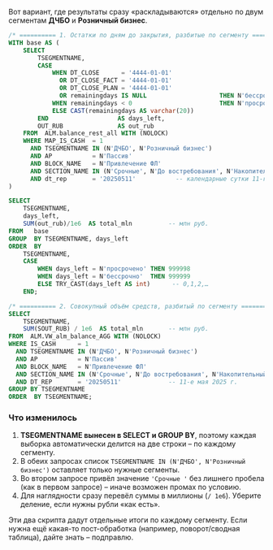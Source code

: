 Вот вариант, где результаты сразу «раскладываются» отдельно по двум сегментам **ДЧБО** и **Розничный бизнес**.

```sql
/* ========== 1. Остатки по дням до закрытия, разбитые по сегменту ========== */
WITH base AS (
    SELECT
        TSEGMENTNAME,
        CASE
            WHEN DT_CLOSE      = '4444-01-01'
              OR DT_CLOSE_FACT = '4444-01-01'
              OR DT_CLOSE_PLAN = '4444-01-01'
              OR remainingdays IS NULL                    THEN N'бессрочно'   -- нет конечной даты
            WHEN remainingdays < 0                        THEN N'просрочено'  -- срок уже истёк
            ELSE CAST(remainingdays AS varchar(20))
        END                   AS days_left,
        OUT_RUB               AS out_rub
    FROM  ALM.balance_rest_all WITH (NOLOCK)
    WHERE MAP_IS_CASH  = 1
      AND TSEGMENTNAME IN (N'ДЧБО', N'Розничный бизнес')
      AND AP           = N'Пассив'
      AND BLOCK_NAME   = N'Привлечение ФЛ'
      AND SECTION_NAME IN (N'Срочные', N'До востребования', N'Накопительный счёт')
      AND dt_rep       = '20250511'           -- календарные сутки 11-го мая 2025 г.
)

SELECT
    TSEGMENTNAME,
    days_left,
    SUM(out_rub)/1e6  AS total_mln          -- млн руб.
FROM   base
GROUP  BY TSEGMENTNAME, days_left
ORDER  BY
    TSEGMENTNAME,
    CASE
        WHEN days_left = N'просрочено' THEN 999998
        WHEN days_left = N'бессрочно'  THEN 999999
        ELSE TRY_CAST(days_left AS int)      -- 0,1,2,…
    END;
```

```sql
/* ========== 2. Совокупный объём средств, разбитый по сегменту ========== */
SELECT
    TSEGMENTNAME,
    SUM(SOUT_RUB) / 1e6  AS total_mln       -- млн руб.
FROM  ALM.VW_alm_balance_AGG WITH (NOLOCK)
WHERE IS_CASH      = 1
  AND TSEGMENTNAME IN (N'ДЧБО', N'Розничный бизнес')
  AND AP           = N'Пассив'
  AND BLOCK_NAME   = N'Привлечение ФЛ'
  AND SECTION_NAME IN (N'Срочные', N'До востребования', N'Накопительный счёт')
  AND DT_REP       = '20250511'             -- 11-е мая 2025 г.
GROUP BY TSEGMENTNAME
ORDER  BY TSEGMENTNAME;
```

### Что изменилось

1. **TSEGMENTNAME вынесен в SELECT и GROUP BY**, поэтому каждая выборка автоматически делится на две строки – по каждому сегменту.
2. В обеих запросах список `TSEGMENTNAME IN (N'ДЧБО', N'Розничный бизнес')` оставляет только нужные сегменты.
3. Во втором запросе привёл значение `'Срочные '` без лишнего пробела (как в первом запросе) – иначе возможен промах по условию.
4. Для наглядности сразу перевёл суммы в миллионы (`/ 1e6`). Уберите деление, если нужны рубли «как есть».

Эти два скрипта дадут отдельные итоги по каждому сегменту. Если нужна ещё какая-то пост-обработка (например, поворот/сводная таблица), дайте знать – подправлю.
